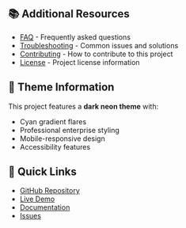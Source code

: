 
## 📚 Additional Resources

- [FAQ](faq.md) - Frequently asked questions
- [Troubleshooting](troubleshooting.md) - Common issues and solutions
- [Contributing](../CONTRIBUTING.md) - How to contribute to this project
- [License](../LICENSE) - Project license information

## 🎨 Theme Information

This project features a **dark neon theme** with:
- Cyan gradient flares
- Professional enterprise styling
- Mobile-responsive design
- Accessibility features

## 🚀 Quick Links

- [GitHub Repository](https://github.com/TiaAstor/tiation-m4-project)
- [Live Demo](https://tiaastor.github.io/tiation-m4-project)
- [Documentation](https://github.com/TiaAstor/tiation-m4-project/wiki)
- [Issues](https://github.com/TiaAstor/tiation-m4-project/issues)

